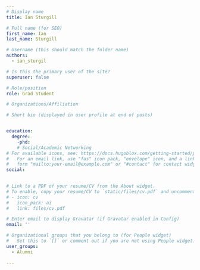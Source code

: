 ```yaml
---
# Display name
title: Ian Sturgill 

# Full name (for SEO)
first_name: Ian 
last_name: Sturgill

# Username (this should match the folder name)
authors:
  - ian_sturgil

# Is this the primary user of the site?
superuser: false

# Role/position
role: Grad Student

# Organizations/Affiliation

# Short bio (displayed in user profile at end of posts)


education:
  degree:
    -phd: 
    # Social/Academic Networking
# For available icons, see: https://docs.hugoblox.com/getting-started/page-builder/#icons
#   For an email link, use "fas" icon pack, "envelope" icon, and a link in the
#   form "mailto:your-email@example.com" or "#contact" for contact widget.
social:

  
# Link to a PDF of your resume/CV from the About widget.
# To enable, copy your resume/CV to `static/files/cv.pdf` and uncomment the lines below.
# - icon: cv
#   icon_pack: ai
#   link: files/cv.pdf

# Enter email to display Gravatar (if Gravatar enabled in Config)
email: ''

# Organizational groups that you belong to (for People widget)
#   Set this to `[]` or comment out if you are not using People widget.
user_groups:
  - Alumni
   
---
```


